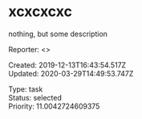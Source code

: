 # xcxcxcxc

nothing, but some description

Reporter: <>  

Created: 2019-12-13T16:43:54.517Z  
Updated: 2020-03-29T14:49:53.747Z

Type: task  
Status: selected  
Priority: 11.0042724609375
